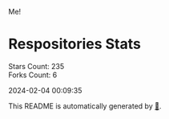 Me!

# Respositories Stats
Stars Count: 235  
Forks Count: 6

2024-02-04 00:09:35  

This README is automatically generated by [🐰](https://github.com/rnitta/rnitta).

